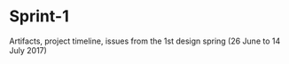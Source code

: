 # Sprint-1
Artifacts, project timeline, issues from the 1st design spring (26 June to 14 July 2017)
